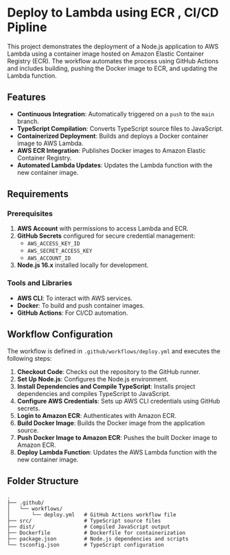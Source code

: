 # Deploy to Lambda using ECR , CI/CD Pipline

This project demonstrates the deployment of a Node.js application to AWS Lambda using a container image hosted on Amazon Elastic Container Registry (ECR). The workflow automates the process using GitHub Actions and includes building, pushing the Docker image to ECR, and updating the Lambda function.

## Features

- **Continuous Integration**: Automatically triggered on a `push` to the `main` branch.
- **TypeScript Compilation**: Converts TypeScript source files to JavaScript.
- **Containerized Deployment**: Builds and deploys a Docker container image to AWS Lambda.
- **AWS ECR Integration**: Publishes Docker images to Amazon Elastic Container Registry.
- **Automated Lambda Updates**: Updates the Lambda function with the new container image.

## Requirements

### Prerequisites

1. **AWS Account** with permissions to access Lambda and ECR.
2. **GitHub Secrets** configured for secure credential management:
   - `AWS_ACCESS_KEY_ID`
   - `AWS_SECRET_ACCESS_KEY`
   - `AWS_ACCOUNT_ID`
3. **Node.js 16.x** installed locally for development.

### Tools and Libraries

- **AWS CLI**: To interact with AWS services.
- **Docker**: To build and push container images.
- **GitHub Actions**: For CI/CD automation.

## Workflow Configuration

The workflow is defined in `.github/workflows/deploy.yml` and executes the following steps:

1. **Checkout Code**: Checks out the repository to the GitHub runner.
2. **Set Up Node.js**: Configures the Node.js environment.
3. **Install Dependencies and Compile TypeScript**: Installs project dependencies and compiles TypeScript to JavaScript.
4. **Configure AWS Credentials**: Sets up AWS CLI credentials using GitHub secrets.
5. **Login to Amazon ECR**: Authenticates with Amazon ECR.
6. **Build Docker Image**: Builds the Docker image from the application source.
7. **Push Docker Image to Amazon ECR**: Pushes the built Docker image to Amazon ECR.
8. **Deploy Lambda Function**: Updates the AWS Lambda function with the new container image.

## Folder Structure

```plaintext
.
├── .github/
│   └── workflows/
│       └── deploy.yml   # GitHub Actions workflow file
├── src/                 # TypeScript source files
├── dist/                # Compiled JavaScript output
├── Dockerfile           # Dockerfile for containerization
├── package.json         # Node.js dependencies and scripts
└── tsconfig.json        # TypeScript configuration
